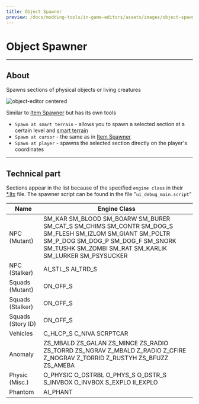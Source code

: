 ```yaml
---
title: Object Spawner
preview: /docs/modding-tools/in-game-editors/assets/images/object-spawner.png
---
```


# Object Spawner

___

## About

Spawns sections of physical objects or living creatures

![object-editor centered](assets/images/object-spawner.png)

Similar to [Item Spawner](item-spawner.md) but has its own tools

- `Spawn at smart terrain` - allows you to spawn a selected section at a certain level and [smart terrain](../../../../glossary#smart-terrain)
- `Spawn at cursor` - the same as in [Item Spawner](item-spawner.md)
- `Spawn at player` - spawns the selected section directly on the player's coordinates

___

## Technical part

Sections appear in the list because of the specified `engine class` in their [*.ltx](../../references/file-formats/conf-script/ltx.md) file. The spawner script can be found in the file "`ui_debug_main.script`"

| Name | Engine Class |
|---|---|
| NPC (Mutant) | SM_KAR SM_BLOOD SM_BOARW SM_BURER SM_CAT_S SM_CHIMS SM_CONTR SM_DOG_S SM_FLESH SM_IZLOM SM_GIANT SM_POLTR SM_P_DOG SM_DOG_P SM_DOG_F SM_SNORK SM_TUSHK SM_ZOMBI SM_RAT SM_KARLIK SM_LURKER SM_PSYSUCKER |
| NPC (Stalker) | AI_STL_S AI_TRD_S |
| Squads (Mutant) | ON_OFF_S |
| Squads (Stalker) | ON_OFF_S |
| Squads (Story ID) | ON_OFF_S |
| Vehicles | C_HLCP_S C_NIVA SCRPTCAR |
| Anomaly | ZS_MBALD ZS_GALAN ZS_MINCE ZS_RADIO ZS_TORRD ZS_NGRAV Z_MBALD Z_RADIO Z_CFIRE Z_NOGRAV Z_TORRID Z_RUSTYH ZS_BFUZZ ZS_AMEBA |
| Physic (Misc.) | O_PHYSIC O_DSTRBL O_PHYS_S O_DSTR_S S_INVBOX O_INVBOX S_EXPLO II_EXPLO |
| Phantom | AI_PHANT |
